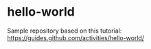 # hello-world
Sample repository based on this tutorial: https://guides.github.com/activities/hello-world/
